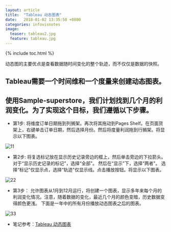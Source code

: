 ```yaml
---
layout: article
title:  "Tableau 动态图表"
date:   2018-01-02 13:35:50 +0800
categories: infovisnotes
image:
  teaser: tableau2.jpg
  feature: tableau.jpg
---
```


{% include toc.html %}

动态图的主要优点是查看数据随时间变化的整个轨迹，而不仅仅是数据的快照。

## Tableau需要一个时间维和一个度量来创建动态图表。

## 使用Sample-superstore，我们计划找到几个月的利润变化。为了实现这个目标，我们遵循以下步骤。

- 第1步: 将维度订单日期拖到列搁架。再次将其拖动到Pages Shelf。在页面货架上，右键单击订单日期，然后选择月份。然后将度量利润拖到行搁架。将显示以下图表。

![11](https://www.w3cschool.cn/attachments/tuploads/tableau/motion_chart_1.jpg)


- 第2步: 将复选标记放在显示历史记录旁边的框上，然后单击旁边的下拉箭头。对于“显示历史记录的标记"，选择“全部"。 然后在“显示"下，选择“两者"。 选择“标记"仅显示点，选择“轨迹"仅显示线。点击播放按钮。将显示以下图表。

![22](https://www.w3cschool.cn/attachments/tuploads/tableau/motion_chart_2.jpg)


- 第3步： 允许图表从1月到12月运行，将创建一个图表，显示多年来每个月的利润变化情况。注意，随着数据的变化，最近几个月的颜色变暗，历史数据变得颜色更浅。
下面是一年中的所有月份播放动态图表之后的图表。

![33](https://www.w3cschool.cn/attachments/tuploads/tableau/motion_chart_3.jpg)


- 笔记参考：<a href="https://www.w3cschool.cn/tableau/tableau_motion_charts.html?:display_count=yes" target="_blank">Tableau 动态图表</a> 
